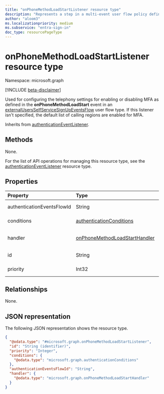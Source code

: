 ```yaml
---
title: "onPhoneMethodLoadStartListener resource type"
description: "Represents a step in a multi-event user flow policy defining what happens when telephony methods are ready to be presented to the user."
author: "aloom3"
ms.localizationpriority: medium
ms.subservice: "entra-sign-in"
doc_type: resourcePageType
---
```


# onPhoneMethodLoadStartListener resource type

Namespace: microsoft.graph

[!INCLUDE [beta-disclaimer](../../includes/beta-disclaimer.md)]

Used for configuring the telephony settings for enabling or disabling MFA as defined in the **onPhoneMethodLoadStart** event in an [externalUsersSelfServiceSignUpEventsFlow](externalUsersSelfServiceSignUpEventsFlow.md) user flow type. If this listener isn't specified, the default list of calling regions are enabled for MFA.

Inherits from [authenticationEventListener](../resources/authenticationeventlistener.md).


## Methods
None.

For the list of API operations for managing this resource type, see the [authenticationEventListener](../resources/authenticationeventlistener.md) resource type.

## Properties
|Property|Type|Description|
|:---|:---|:---|
|authenticationEventsFlowId|String|Inherited from [authenticationEventListener](../resources/authenticationeventlistener.md).|
|conditions|[authenticationConditions](../resources/authenticationconditions.md)|Required. Inherited from [authenticationEventListener](../resources/authenticationeventlistener.md).|
|handler|[onPhoneMethodLoadStartHandler](../resources/onphonemethodloadstarthandler.md)|Required. Configuration for what to invoke if the event resolves to this listener. |
|id|String|Required. Inherited from [authenticationEventListener](../resources/authenticationeventlistener.md).|
|priority|Int32|Required. Inherited from [authenticationEventListener](../resources/authenticationeventlistener.md).|

## Relationships
None.

## JSON representation
The following JSON representation shows the resource type.
<!-- {
  "blockType": "resource",
  "keyProperty": "id",
  "@odata.type": "microsoft.graph.onPhoneMethodLoadStartListener",
  "baseType": "microsoft.graph.authenticationEventListener",
  "openType": false
}
-->
``` json
{
  "@odata.type": "#microsoft.graph.onPhoneMethodLoadStartListener",
  "id": "String (identifier)",
  "priority": "Integer",
  "conditions": {
    "@odata.type": "microsoft.graph.authenticationConditions"
  },
  "authenticationEventsFlowId": "String",
  "handler": {
    "@odata.type": "microsoft.graph.onPhoneMethodLoadStartHandler"
  }
}
```

